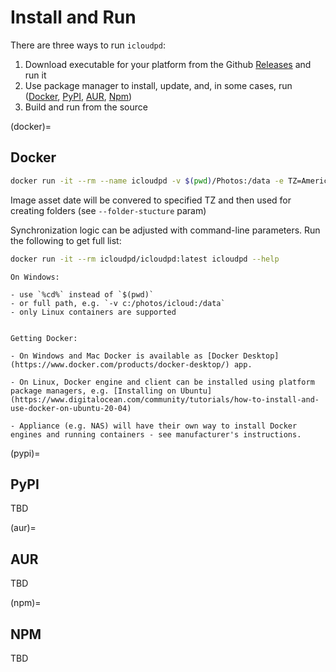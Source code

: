 # Install and Run

There are three ways to run `icloudpd`:
1. Download executable for your platform from the Github [Releases](https://github.com/icloud-photos-downloader/icloud_photos_downloader/releases) and run it
1. Use package manager to install, update, and, in some cases, run ([Docker](#docker), [PyPI](#pypi), [AUR](#aur), [Npm](#npm))
1. Build and run from the source

(docker)=
## Docker

```sh
docker run -it --rm --name icloudpd -v $(pwd)/Photos:/data -e TZ=America/Los_Angeles icloudpd/icloudpd:latest icloudpd --directory /data --username my@email.address --watch-with-interval 3600
```

Image asset date will be convered to specified TZ and then used for creating folders (see `--folder-stucture` param)

Synchronization logic can be adjusted with command-line parameters. Run the following to get full list:
``` sh 
docker run -it --rm icloudpd/icloudpd:latest icloudpd --help
``` 

```{note}
On Windows:

- use `%cd%` instead of `$(pwd)`
- or full path, e.g. `-v c:/photos/icloud:/data`
- only Linux containers are supported
```

```{note} 

Getting Docker:

- On Windows and Mac Docker is available as [Docker Desktop](https://www.docker.com/products/docker-desktop/) app.

- On Linux, Docker engine and client can be installed using platform package managers, e.g. [Installing on Ubuntu](https://www.digitalocean.com/community/tutorials/how-to-install-and-use-docker-on-ubuntu-20-04)

- Appliance (e.g. NAS) will have their own way to install Docker engines and running containers - see manufacturer's instructions.
```

(pypi)=
## PyPI

TBD

(aur)=
## AUR

TBD

(npm)=
## NPM

TBD
